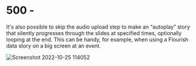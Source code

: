 # 500 - 

It's also possible to skip the audio upload step to make an “autoplay” story that silently progresses through the slides at specified times, optionally looping at the end. This can be handy, for example, when using a Flourish data story on a big screen at an event.

![Screenshot 2022-10-25 114052](https://user-images.githubusercontent.com/1499433/197740366-5dcb9380-1091-427d-bb98-0be449d7c9e5.png)
